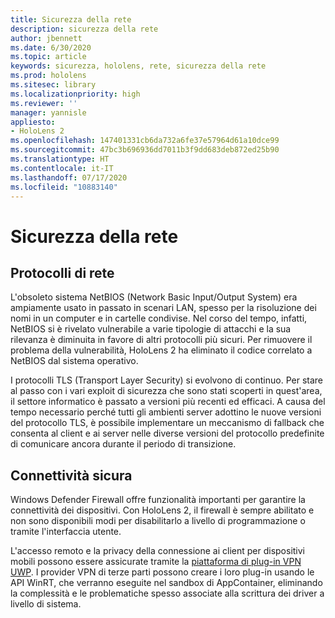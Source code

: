 ```yaml
---
title: Sicurezza della rete
description: sicurezza della rete
author: jbennett
ms.date: 6/30/2020
ms.topic: article
keywords: sicurezza, hololens, rete, sicurezza della rete
ms.prod: hololens
ms.sitesec: library
ms.localizationpriority: high
ms.reviewer: ''
manager: yannisle
appliesto:
- HoloLens 2
ms.openlocfilehash: 147401331cb6da732a6fe37e57964d61a10dce99
ms.sourcegitcommit: 47bc3b696936dd7011b3f9dd683deb872ed25b90
ms.translationtype: HT
ms.contentlocale: it-IT
ms.lasthandoff: 07/17/2020
ms.locfileid: "10883140"
---
```

# Sicurezza della rete

## Protocolli di rete

L'obsoleto sistema NetBIOS (Network Basic Input/Output System) era ampiamente usato in passato in scenari LAN, spesso per la risoluzione dei nomi in un computer e in cartelle condivise. Nel corso del tempo, infatti, NetBIOS si è rivelato vulnerabile a varie tipologie di attacchi e la sua rilevanza è diminuita in favore di altri protocolli più sicuri. Per rimuovere il problema della vulnerabilità, HoloLens 2 ha eliminato il codice correlato a NetBIOS dal sistema operativo.

I protocolli TLS (Transport Layer Security) si evolvono di continuo. Per stare al passo con i vari exploit di sicurezza che sono stati scoperti in quest'area, il settore informatico è passato a versioni più recenti ed efficaci. A causa del tempo necessario perché tutti gli ambienti server adottino le nuove versioni del protocollo TLS, è possibile implementare un meccanismo di fallback che consenta al client e ai server nelle diverse versioni del protocollo predefinite di comunicare ancora durante il periodo di transizione.

## Connettività sicura 

Windows Defender Firewall offre funzionalità importanti per garantire la connettività dei dispositivi. Con HoloLens 2, il firewall è sempre abilitato e non sono disponibili modi per disabilitarlo a livello di programmazione o tramite l'interfaccia utente.

L'accesso remoto e la privacy della connessione ai client per dispositivi mobili possono essere assicurate tramite la [piattaforma di plug-in VPN UWP](https://docs.microsoft.com/uwp/api/Windows.Networking.Vpn?view=winrt-19041). I provider VPN di terze parti possono creare i loro plug-in usando le API WinRT, che verranno eseguite nel sandbox di AppContainer, eliminando la complessità e le problematiche spesso associate alla scrittura dei driver a livello di sistema.
